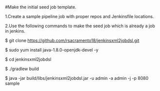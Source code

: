 #Make the initial seed job template.

1.Create a sample pipeline job with proper repos and Jenkinsfile locations.

2.Use the following commands to make the seed job which is already a job in jenkins.

$ git clone https://github.com/rsacramento18/jenkinsxml2jobdsl.git

$ sudo yum install java-1.8.0-openjdk-devel -y
 
$ cd jenkinsxml2jobdsl

$ ./gradlew build

$ java -jar build/libs/jenkinsxml2jobdsl.jar -u admin -a admin -j <jenkins server> -p 8080 sample